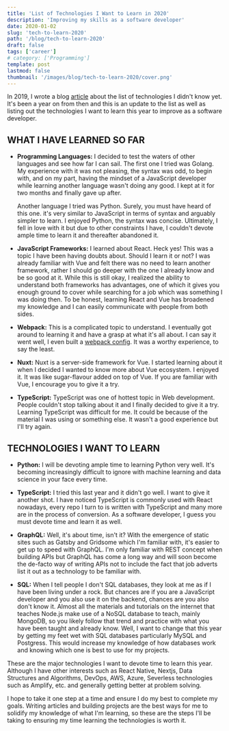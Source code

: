 ```yaml
---
title: 'List of Technologies I Want to Learn in 2020'
description: 'Improving my skills as a software developer'
date: 2020-01-02
slug: 'tech-to-learn-2020'
path: '/blog/tech-to-learn-2020'
draft: false
tags: ['career']
# category: ['Programming']
template: post
lastmod: false
thumbnail: '/images/blog/tech-to-learn-2020/cover.png'
---
```


In 2019, I wrote a blog [article](/blog/things-i-dont-know-2019) about the list of technologies I didn't know yet. It's been a year on from then and this is an update to the list as well as listing out the technologies I want to learn this year to improve as a software developer.

## WHAT I HAVE LEARNED SO FAR

- **Programming Languages:** I decided to test the waters of other languages and see how far I can sail. The first one I tried was Golang. My experience with it was not pleasing, the syntax was odd, to begin with, and on my part, having the mindset of a JavaScript developer while learning another language wasn't doing any good. I kept at it for two months and finally gave up after.

  Another language I tried was Python. Surely, you must have heard of this one. it's very similar to JavaScript in terms of syntax and arguably simpler to learn. I enjoyed Python, the syntax was concise. Ultimately, I fell in love with it but due to other constraints I have, I couldn't devote ample time to learn it and thereafter abandoned it.

- **JavaScript Frameworks:** I learned about React. Heck yes! This was a topic I have been having doubts about. Should I learn it or not? I was already familiar with Vue and felt there was no need to learn another framework, rather I should go deeper with the one I already know and be so good at it. While this is still okay, I realized the ability to understand both frameworks has advantages, one of which it gives you enough ground to cover while searching for a job which was something I was doing then. To be honest, learning React and Vue has broadened my knowledge and I can easily communicate with people from both sides.

- **Webpack:** This is a complicated topic to understand. I eventually got around to learning it and have a grasp at what it's all about. I can say it went well, I even built a [webpack config](https://github.com/peoray/webpack-config). It was a worthy experience, to say the least.

- **Nuxt:** Nuxt is a server-side framework for Vue. I started learning about it when I decided I wanted to know more about Vue ecosystem. I enjoyed it. It was like sugar-flavour added on top of Vue. If you are familiar with Vue, I encourage you to give it a try.

- **TypeScript:** TypeScript was one of hottest topic in Web development. People couldn't stop talking about it and I finally decided to give it a try. Learning TypeScript was difficult for me. It could be because of the material I was using or something else. It wasn't a good experience but I'll try again.

## TECHNOLOGIES I WANT TO LEARN

- **Python:** I will be devoting ample time to learning Python very well. It's becoming increasingly difficult to ignore with machine learning and data science in your face every time.

- **TypeScript:** I tried this last year and it didn't go well. I want to give it another shot. I have noticed TypeScript is commonly used with React nowadays, every repo I turn to is written with TypeScript and many more are in the process of conversion. As a software developer, I guess you must devote time and learn it as well.

- **GraphQL:** Well, it's about time, isn't it? With the emergence of static sites such as Gatsby and Gridsome which I'm familiar with, it's easier to get up to speed with GraphQL. I'm only familiar with REST concept when building APIs but GraphQL has come a long way and will soon become the de-facto way of writing APIs not to include the fact that job adverts list it out as a technology to be familiar with.

- **SQL:** When I tell people I don't SQL databases, they look at me as if I have been living under a rock. But chances are if you are a JavaScript developer and you also use it on the backend, chances are you also don't know it. Almost all the materials and tutorials on the internet that teaches Node.js make use of a NoSQL database to teach, mainly MongoDB, so you likely follow that trend and practice with what you have been taught and already know. Well, I want to change that this year by getting my feet wet with SQL databases particularly MySQL and Postgress. This would increase my knowledge of how databases work and knowing which one is best to use for my projects.

These are the major technologies I want to devote time to learn this year. Although I have other interests such as React Native, Nextjs, Data Structures and Algorithms, DevOps, AWS, Azure, Severless technologies such as Amplify, etc. and generally getting better at problem solving.

I hope to take it one step at a time and ensure I do my best to complete my goals. Writing articles and building projects are the best ways for me to solidify my knowledge of what I'm learning, so these are the steps I'll be taking to ensuring my time learning the technologies is worth it.
